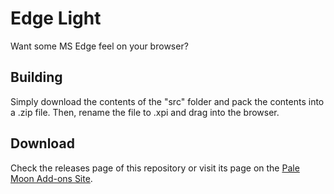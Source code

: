 # Edge Light
Want some MS Edge feel on your browser?

## Building
Simply download the contents of the "src" folder and pack the contents into a .zip file. Then, rename the file to .xpi and drag into the browser.

## Download
Check the releases page of this repository or visit its page on the [Pale Moon Add-ons Site](https://addons.palemoon.org/themes/edge-light/).
